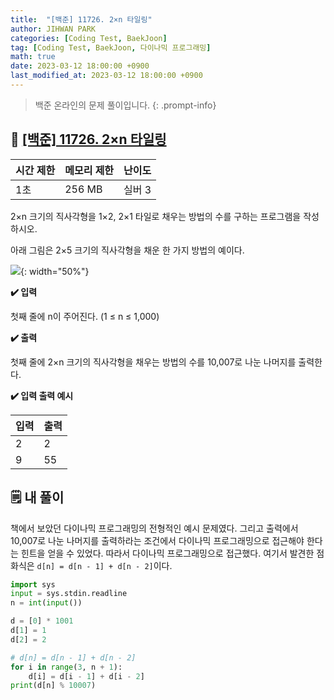 ```yaml
---
title:  "[백준] 11726. 2×n 타일링"
author: JIHWAN PARK
categories: [Coding Test, BaekJoon]
tag: [Coding Test, BaekJoon, 다이나믹 프로그래밍]
math: true
date: 2023-03-12 18:00:00 +0900
last_modified_at: 2023-03-12 18:00:00 +0900
---
```

> 백준 온라인의 문제 풀이입니다.
{: .prompt-info}

## 📖 <a href='https://www.acmicpc.net/problem/11726' target='_blank'>[백준] 11726. 2×n 타일링</a>

|시간 제한|메모리 제한|난이도|
|---|---|---|
|1초|256 MB|실버 3|

2×n 크기의 직사각형을 1×2, 2×1 타일로 채우는 방법의 수를 구하는 프로그램을 작성하시오.

아래 그림은 2×5 크기의 직사각형을 채운 한 가지 방법의 예이다.

![](https://onlinejudgeimages.s3-ap-northeast-1.amazonaws.com/problem/11726/1.png){: width="50%"}

**✔️ 입력**

첫째 줄에 n이 주어진다. (1 ≤ n ≤ 1,000)

**✔️ 출력**

첫째 줄에 2×n 크기의 직사각형을 채우는 방법의 수를 10,007로 나눈 나머지를 출력한다.

**✔️ 입력 출력 예시**

|입력|출력|
|---|---|
|2|2|
|9|55|


## 🗒️ 내 풀이
책에서 보았던 다이나믹 프로그래밍의 전형적인 예시 문제였다. 그리고 출력에서 10,007로 나눈 나머지를 출력하라는 조건에서 다이나믹 프로그래밍으로 접근해야 한다는 힌트을 얻을 수 있었다. 따라서 다이나믹 프로그래밍으로 접근했다. 여기서 발견한 점화식은 `d[n] = d[n - 1] + d[n - 2]`이다.

```python
import sys
input = sys.stdin.readline
n = int(input())

d = [0] * 1001
d[1] = 1
d[2] = 2

# d[n] = d[n - 1] + d[n - 2]
for i in range(3, n + 1):
    d[i] = d[i - 1] + d[i - 2]
print(d[n] % 10007)
```